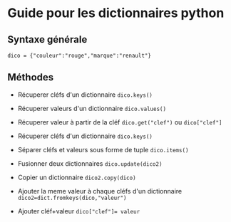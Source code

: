 # Guide pour les dictionnaires python
## Syntaxe générale 
<code>dico  = {"couleur":"rouge","marque":"renault"}</code>
## Méthodes 
* Récuperer cléfs d'un dictionnaire
<code>dico.keys()</code>

* Récuperer valeurs d'un dictionnaire
<code>dico.values()</code>

* Récuperer valeur à partir de la cléf 
<code>dico.get("clef")</code> ou <code>dico["clef"]</code>

* Récuperer cléfs d'un dictionnaire
<code>dico.keys()</code>

* Séparer cléfs et valeurs sous forme de tuple 
<code>dico.items()</code>

* Fusionner deux dictionnaires 
<code>dico.update(dico2)</code>

* Copier un dictionnaire
<code>dico2.copy(dico)</code>

* Ajouter la meme valeur à chaque cléfs d'un dictionnaire
<code>dico2=dict.fromkeys(dico,"valeur")</code>

* Ajouter cléf+valeur
<code>dico["clef"]= valeur</code>